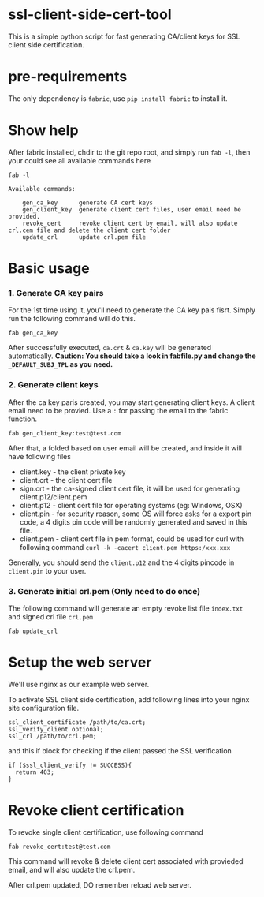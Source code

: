 # ssl-client-side-cert-tool

This is a simple python script for fast generating CA/client keys for SSL client side certification.

# pre-requirements

The only dependency is `fabric`, use `pip install fabric` to install it.

# Show help

After fabric installed, chdir to the git repo root, and simply run `fab -l`, then your could see all available commands here

```
fab -l

Available commands:

    gen_ca_key      generate CA cert keys
    gen_client_key  generate client cert files, user email need be provided.
    revoke_cert     revoke client cert by email, will also update crl.cem file and delete the client cert folder
    update_crl      update crl.pem file
```

# Basic usage

### 1. Generate CA key pairs
For the 1st time using it, you'll need to generate the CA key pais fisrt. Simply run the following command will do this.

```
fab gen_ca_key
```

After successfully executed, `ca.crt` & `ca.key` will be generated automatically. 
**Caution: You should take a look in fabfile.py and change the `_DEFAULT_SUBJ_TPL` as you need.**

### 2. Generate client keys

After the ca key paris created, you may start generating client keys. A client email need to be provied. Use a `:` for passing the email to the fabric function.

```
fab gen_client_key:test@test.com
```

After that, a folded based on user email will be created, and inside it will have following files


* client.key - the client private key
* client.crt - the client cert file
* sign.crt   - the ca-signed client cert file, it will be used for generating client.p12/client.pem
* client.p12 - client cert file for operating systems (eg: Windows, OSX)
* client.pin - for security reason, some OS will force asks for a export pin code, a 4 digits pin code will be randomly generated and saved in this file.
* client.pem - client cert file in pem format, could be used for curl with following command `curl -k -cacert client.pem https:/xxx.xxx`

Generally, you should send the `client.p12` and the 4 digits pincode in `client.pin` to your user.

### 3. Generate initial crl.pem (Only need to do once)

The following command will generate an empty revoke list file `index.txt` and signed crl file `crl.pem`

```
fab update_crl
```

# Setup the web server

We'll use nginx as our example web server.

To activate SSL client side certification, add following lines into your nginx site configuration file.

```
ssl_client_certificate /path/to/ca.crt;
ssl_verify_client optional;
ssl_crl /path/to/crl.pem;
```

and this if block for checking if the client passed the SSL verification

```
if ($ssl_client_verify != SUCCESS){
  return 403;
}
```

# Revoke client certification

To revoke single client certification, use following command

```
fab revoke_cert:test@test.com
```

This command will revoke & delete client cert associated with provieded email, and will also update the crl.pem.

After crl.pem updated, DO remember reload web server.
